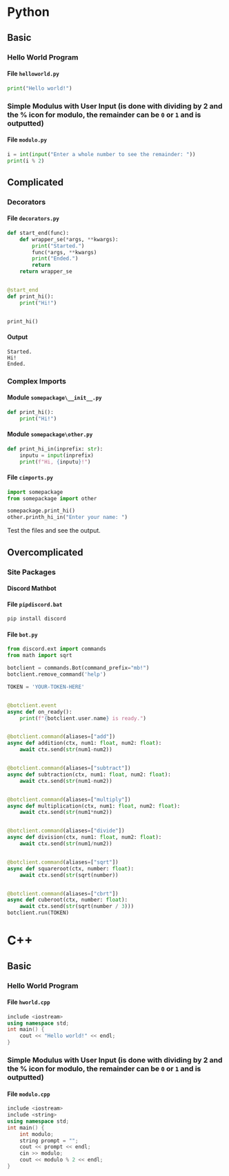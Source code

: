 # Python
## Basic
### Hello World Program
#### File `helloworld.py`
```py
print("Hello world!")
```
### Simple Modulus with User Input (is done with dividing by 2 and the % icon for modulo, the remainder can be `0` or `1` and is outputted)
#### File `modulo.py`
```py
i = int(input("Enter a whole number to see the remainder: "))
print(i % 2)
```
## Complicated
### Decorators
#### File `decorators.py`
```py
def start_end(func):
	def wrapper_se(*args, **kwargs):
		print("Started.")
		func(*args, **kwargs)
		print("Ended.")
		return
	return wrapper_se


@start_end
def print_hi():
	print("Hi!")


print_hi()
```
#### Output
```
Started.
Hi!
Ended.
```
### Complex Imports
#### Module `somepackage\__init__.py`
```py
def print_hi():
	print("Hi!")
```
#### Module `somepackage\other.py`
```py
def print_hi_in(inprefix: str):
	inputu = input(inprefix)
	print(f"Hi, {inputu}!")
```
#### File `cimports.py`
```py
import somepackage
from somepackage import other

somepackage.print_hi()
other.printh_hi_in("Enter your name: ")
```
Test the files and see the output.
## Overcomplicated
### Site Packages
#### Discord Mathbot
#### File `pipdiscord.bat`
```bat
pip install discord
```
#### File `bot.py`
```py
from discord.ext import commands
from math import sqrt

botclient = commands.Bot(command_prefix="mb!")
botclient.remove_command('help')

TOKEN = 'YOUR-TOKEN-HERE'


@botclient.event
async def on_ready():
	print(f"{botclient.user.name} is ready.")


@botclient.command(aliases=["add"])
async def addition(ctx, num1: float, num2: float):
	await ctx.send(str(num1-num2))


@botclient.command(aliases=["subtract"])
async def subtraction(ctx, num1: float, num2: float):
	await ctx.send(str(num1-num2))


@botclient.command(aliases=["multiply"])
async def multiplication(ctx, num1: float, num2: float):
	await ctx.send(str(num1*num2))


@botclient.command(aliases=["divide"])
async def division(ctx, num1: float, num2: float):
	await ctx.send(str(num1/num2))


@botclient.command(aliases=["sqrt"])
async def squareroot(ctx, number: float):
	await ctx.send(str(sqrt(number))


@botclient.command(aliases=["cbrt"])
async def cuberoot(ctx, number: float):
	await ctx.send(str(sqrt(number / 3)))
botclient.run(TOKEN)
```
# C++
## Basic
### Hello World Program
#### File `hworld.cpp`
```cpp
include <iostream>
using namespace std;
int main() {
	cout << "Hello world!" << endl;
}
```
### Simple Modulus with User Input (is done with dividing by 2 and the % icon for modulo, the remainder can be `0` or `1` and is outputted)
#### File `modulo.cpp`
```cpp
include <iostream>
include <string>
using namespace std;
int main() {
	int modulo;
	string prompt = "";
	cout << prompt << endl;
	cin >> modulo;
	cout << modulo % 2 << endl; 
}
```
